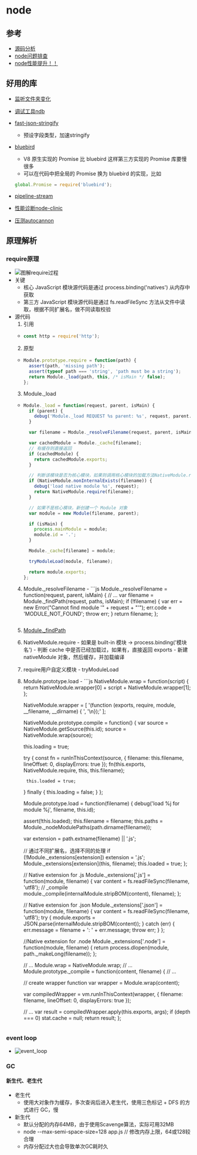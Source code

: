 # node

## 参考
  - [源码分析](http://efe.baidu.com/blog/nodejs-module-analyze/)
  - [node问题排查](https://zhuanlan.zhihu.com/p/41178823)
  - [node性能提升！！](https://zhuanlan.zhihu.com/p/50055740)

## 好用的库
- [监听文件夹变化](https://github.com/dt-fe/weekly/blob/master/59.%E7%B2%BE%E8%AF%BB%E3%80%8A%E5%A6%82%E4%BD%95%E5%88%A9%E7%94%A8%20Nodejs%20%E7%9B%91%E5%90%AC%E6%96%87%E4%BB%B6%E5%A4%B9%E3%80%8B.md)
- [调试工具ndb](https://zhuanlan.zhihu.com/p/45851471)
- [fast-json-stringify](https://github.com/fastify/fast-json-stringify)
  - 预设字段类型，加速stringify
- [bluebird](https://github.com/petkaantonov/bluebird)
  - V8 原生实现的 Promise 比 bluebird 这样第三方实现的 Promise 库要慢很多
  - 可以在代码中把全局的 Promise 换为 bluebird 的实现，比如

  ```js
  global.Promise = require('bluebird');
  ```
- [pipeline-stream](https://nodejs.org/dist/latest-v10.x/docs/api/stream.html#stream_stream_pipeline_streams_callback)
- [性能诊断node-clinic](https://github.com/nearform/node-clinic)
- [压测autocannon](https://github.com/mcollina/autocannon)

## 原理解析

### require原理
  - ![图解require过程](process1.png)
  - 关键
    - 核心 JavaScript 模块源代码是通过 process.binding('natives') 从内存中获取
    - 第三方 JavaScript 模块源代码是通过 fs.readFileSync 方法从文件中读取，根据不同扩展名，做不同读取校验
  - 源代码
    1. 引用
      - ```js
        const http = require('http');
        ```
    2. 原型
      - ```js
        Module.prototype.require = function(path) {
          assert(path, 'missing path');
          assert(typeof path === 'string', 'path must be a string');
          return Module._load(path, this, /* isMain */ false);
        };
        ```
    3. Module._load
      - ```js
        Module._load = function(request, parent, isMain) {
          if (parent) {
            debug('Module._load REQUEST %s parent: %s', request, parent.id);
          }

          var filename = Module._resolveFilename(request, parent, isMain);

          var cachedModule = Module._cache[filename];
          // 有缓存则直接返回
          if (cachedModule) {
            return cachedModule.exports;
          }

          // 判断该模块是否为核心模块，如果则调用核心模块的加载方法NativeModule.require
          if (NativeModule.nonInternalExists(filename)) {
            debug('load native module %s', request);
            return NativeModule.require(filename);
          }

          // 如果不是核心模块，新创建一个 Module 对象
          var module = new Module(filename, parent);

          if (isMain) {
            process.mainModule = module;
            module.id = '.';
          }

          Module._cache[filename] = module;

          tryModuleLoad(module, filename);

          return module.exports;
        };
        ```
      4. Module._resolveFilename
        - ```js
          Module._resolveFilename = function(request, parent, isMain) {
            // ...
            var filename = Module._findPath(request, paths, isMain);
            if (!filename) {
              var err = new Error("Cannot find module '" + request + "'");
              err.code = 'MODULE_NOT_FOUND';
              throw err;
            }
            return filename;
          };
          ```
      5. [Module._findPath](https://github.com/nodejs/node/blob/v6.x/lib/module.js#L158)
      6. NativeModule.require
        - 如果是 built-in 模块 -> process.binding('模块名')
        - 判断 cache 中是否已经加载过，如果有，直接返回 exports
        - 新建 nativeModule 对象，然后缓存，并加载编译
      7. require用户自定义模块
        - tryModuleLoad
      8. Module.prototype.load
        - ```js
          NativeModule.wrap = function(script) {
            return NativeModule.wrapper[0] + script + NativeModule.wrapper[1];
          };

          NativeModule.wrapper = [
            '(function (exports, require, module, __filename, __dirname) { ',
            '\n});'
          ];

          NativeModule.prototype.compile = function() {
            var source = NativeModule.getSource(this.id);
            source = NativeModule.wrap(source);

            this.loading = true;

            try {
              const fn = runInThisContext(source, {
                filename: this.filename,
                lineOffset: 0,
                displayErrors: true
              });
              fn(this.exports, NativeModule.require, this, this.filename);

              this.loaded = true;
            } finally {
              this.loading = false;
            }
          };

          Module.prototype.load = function(filename) {
            debug('load %j for module %j', filename, this.id);

            assert(!this.loaded);
            this.filename = filename;
            this.paths = Module._nodeModulePaths(path.dirname(filename));

            var extension = path.extname(filename) || '.js';

            // 通过不同扩展名，选择不同的处理
            if (!Module._extensions[extension]) extension = '.js';
            Module._extensions[extension](this, filename);
            this.loaded = true;
          };

          // Native extension for .js
          Module._extensions['.js'] = function(module, filename) {
            var content = fs.readFileSync(filename, 'utf8');
            // _compile
            module._compile(internalModule.stripBOM(content), filename);
          };


          // Native extension for .json
          Module._extensions['.json'] = function(module, filename) {
            var content = fs.readFileSync(filename, 'utf8');
            try {
              module.exports = JSON.parse(internalModule.stripBOM(content));
            } catch (err) {
              err.message = filename + ': ' + err.message;
              throw err;
            }
          };


          //Native extension for .node
          Module._extensions['.node'] = function(module, filename) {
            return process.dlopen(module, path._makeLong(filename));
          };

          // ...
          Module.wrap = NativeModule.wrap;
          // ...
          Module.prototype._compile = function(content, filename) {
          // ...

          // create wrapper function
          var wrapper = Module.wrap(content);

          var compiledWrapper = vm.runInThisContext(wrapper, {
            filename: filename,
            lineOffset: 0,
            displayErrors: true
          });

          // ...
          var result = compiledWrapper.apply(this.exports, args);
          if (depth === 0) stat.cache = null;
          return result;
        };
          ```

### event loop
  - ![event_loop](node-event-loop.jpg)

### GC

#### 新生代、老生代
- 老生代
  - 使用大对象作为缓存，多次查询后进入老生代，使用三色标记 + DFS 的方式进行 GC，慢
- 新生代
  - 默认分配的内存64MB，由于使用Scavenge算法，实际可用32MB
  - node --max-semi-space-size=128 app.js // 修改内存上限，64或128较合理
  - 内存分配过大也会导致单次GC耗时久





